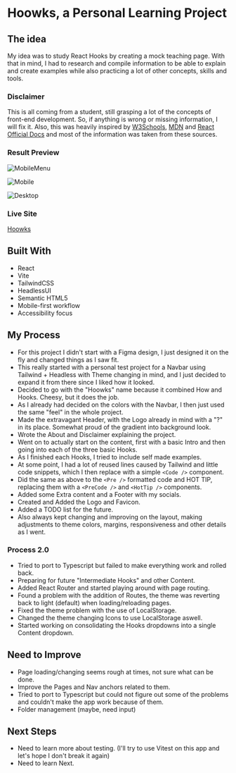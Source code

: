 # Hoowks, a Personal Learning Project

## The idea
My idea was to study React Hooks by creating a mock teaching page. With that in mind, I had to research and compile information to be able to explain and create examples while also practicing a lot of other concepts, skills and tools.

### Disclaimer
This is all coming from a student, still grasping a lot of the concepts of front-end development. So, if anything is wrong or missing information, I will fix it. Also, this was heavily inspired by [W3Schools](https://www.w3schools.com/), [MDN](https://developer.mozilla.org/en-US/) and [React Official Docs](https://reactjs.org/docs/getting-started.html) and most of the information was taken from these sources.

### Result Preview

![MobileMenu](/MobileMenu.png)

![Mobile](/Mobile.png)

![Desktop](/Desktop.png)

### Live Site
[Hoowks](https://hoowks.netlify.app/)

## Built With

- React
- Vite
- TailwindCSS
- HeadlessUI
- Semantic HTML5
- Mobile-first workflow
- Accessibility focus

## My Process

- For this project I didn't start with a Figma design, I just designed it on the fly and changed things as I saw fit.
- This really started with a personal test project for a Navbar using Tailwind + Headless with Theme changing in mind, and I just decided to expand it from there since I liked how it looked.
- Decided to go with the "Hoowks" name because it combined How and Hooks. Cheesy, but it does the job.
- As I already had decided on the colors with the Navbar, I then just used the same "feel" in the whole project.
- Made the extravagant Header, with the Logo already in mind with a "?" in its place. Somewhat proud of the gradient into background look.
- Wrote the About and Disclaimer explaining the project.
- Went on to actually start on the content, first with a basic Intro and then going into each of the three basic Hooks.
- As I finished each Hooks, I tried to include self made examples.
- At some point, I had a lot of reused lines caused by Tailwind and little code snippets, which I then replace with a simple `<Code />` component.
- Did the same as above to the `<Pre />` formatted code and HOT TIP, replacing them with a `<PreCode />` and `<HotTip />` components.
- Added some Extra content and a Footer with my socials.
- Created and Added the Logo and Favicon.
- Added a TODO list for the future.
- Also always kept changing and improving on the layout, making adjustments to theme colors, margins, responsiveness and other details as I went.

### Process 2.0
- Tried to port to Typescript but failed to make everything work and rolled back.
- Preparing for future "Intermediate Hooks" and other Content.
- Added React Router and started playing around with page routing.
- Found a problem with the addition of Routes, the theme was reverting back to light (default) when loading/reloading pages.
- Fixed the theme problem with the use of LocalStorage.
- Changed the theme changing Icons to use LocalStorage aswell.
- Started working on consolidating the Hooks dropdowns into a single Content dropdown.

## Need to Improve

- Page loading/changing seems rough at times, not sure what can be done.
- Improve the Pages and Nav anchors related to them.
- Tried to port to Typescript but could not figure out some of the problems and couldn't make the app work because of them.
- Folder management (maybe, need input)

## Next Steps

- Need to learn more about testing. (I'll try to use Vitest on this app and let's hope I don't break it again)
- Need to learn Next.
